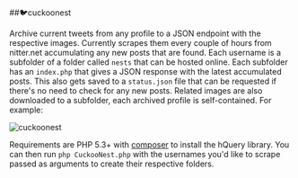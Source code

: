 ##🐦cuckoonest

Archive current tweets from any profile to a JSON endpoint with the respective images. Currently scrapes them every couple of hours from nitter.net accumulating any new posts that are found. Each username is a subfolder of a folder called `nests` that can be hosted online. Each subfolder has an `index.php` that gives a JSON response with the latest accumulated posts. This also gets saved to a `status.json` file that can be requested if there's no need to check for any new posts. Related images are  also downloaded to a subfolder, each archived profile is self-contained. For example: 

![cuckoonest](https://user-images.githubusercontent.com/6660327/233867541-7894615c-94d4-4b20-a35c-d6db4043c4e3.gif)

Requirements are PHP 5.3+ with [composer](https://getcomposer.org/) to install the hQuery library. You can then run `php CuckooNest.php` with the usernames you'd like to scrape passed as arguments to create their respective folders.  

